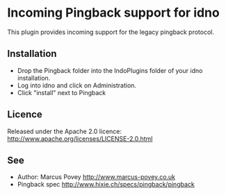 Incoming Pingback support for idno
==================================

This plugin provides incoming support for the legacy pingback protocol.

Installation
------------

* Drop the Pingback folder into the IndoPlugins folder of your idno installation.
* Log into idno and click on Administration.
* Click "install" next to Pingback

Licence
-------

Released under the Apache 2.0 licence: http://www.apache.org/licenses/LICENSE-2.0.html

See
---
 * Author: Marcus Povey <http://www.marcus-povey.co.uk> 
 * Pingback spec <http://www.hixie.ch/specs/pingback/pingback>
